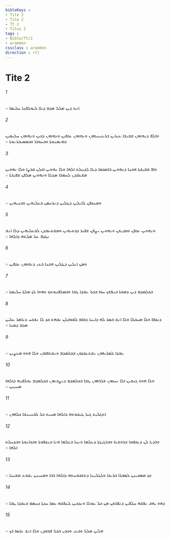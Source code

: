 ```yaml
---
bibleKeys : 
- Tite 2
- Tite 2
- Tt 2
- Titus 2
tags : 
- Bible/Tt/2
- araméen
cssclass : araméen
direction : rtl
---
```


# Tite 2

###### 1
ܐܢܬ ܕܝܢ ܡܠܠ ܡܕܡ ܕܝܐܐ ܠܝܘܠܦܢܐ ܚܠܝܡܐ ܀
###### 2
ܘܐܠܦ ܕܢܗܘܘܢ ܩܫܝܫܐ ܥܝܪܝܢ ܒܪܥܝܢܝܗܘܢ ܘܢܗܘܘܢ ܢܟܦܝܢ ܘܢܗܘܘܢ ܕܟܝܢ ܘܢܗܘܘܢ ܚܠܝܡܝܢ ܒܗܝܡܢܘܬܐ ܘܒܚܘܒܐ ܘܒܡܤܝܒܪܢܘܬܐ ܀
###### 3
ܘܐܦ ܩܫܝܫܬܐ ܗܟܢܐ ܕܢܗܘܝܢ ܒܐܤܟܡܐ ܕܝܐܐ ܠܕܚܠܬ ܐܠܗܐ ܘܠܐ ܢܗܘܝܢ ܐܟܠܢ ܩܪܨܐ ܘܠܐ ܢܗܘܝܢ ܡܫܥܒܕܢ ܠܚܡܪܐ ܤܓܝܐܐ ܘܢܗܘܝܢ ܡܠܦܢ ܫܦܝܪܬܐ ܀
###### 4
ܘܡܢܟܦܢ ܠܐܝܠܝܢ ܕܛܠܝܢ ܕܢܪܚܡܢ ܒܥܠܝܗܝܢ ܘܒܢܝܗܝܢ ܀
###### 5
ܘܢܗܘܝܢ ܢܟܦܢ ܘܩܕܝܫܢ ܘܢܗܘܝܢ ܝܨܦܢ ܫܦܝܪ ܕܒܬܝܗܝܢ ܘܡܫܬܥܒܕܢ ܠܒܥܠܝܗܝܢ ܕܠܐ ܐܢܫ ܢܓܕܦ ܥܠ ܡܠܬܗ ܕܐܠܗܐ ܀
###### 6
ܘܡܢ ܐܝܠܝܢ ܕܛܠܝܢ ܗܟܢܐ ܒܥܝ ܕܢܗܘܘܢ ܢܟܦܝܢ ܀
###### 7
ܒܟܠܡܕܡ ܕܝܢ ܕܡܘܬܐ ܒܢܦܫܟ ܚܘܐ ܒܟܠ ܥܒܕܐ ܛܒܐ ܘܒܡܠܦܢܘܬܟ ܬܗܘܐ ܠܟ ܡܠܬܐ ܚܠܝܡܬܐ ܀
###### 8
ܕܢܟܦܐ ܘܠܐ ܡܚܒܠܐ ܘܠܐ ܐܢܫ ܒܤܪ ܠܗ ܕܐܝܢܐ ܕܩܐܡ ܠܩܘܒܠܢ ܢܒܗܬ ܟܕ ܠܐ ܢܫܟܚ ܕܢܐܡܪ ܥܠܝܢ ܡܕܡ ܕܤܢܐ ܀
###### 9
ܥܒܕܐ ܠܡܪܝܗܘܢ ܢܫܬܥܒܕܘܢ ܒܟܠܡܕܡ ܘܢܫܬܦܪܘܢ ܘܠܐ ܗܘܘ ܡܥܨܝܢ ܀
###### 10
ܘܠܐ ܗܘܘ ܓܢܒܝܢ ܐܠܐ ܢܚܘܘܢ ܫܪܪܗܘܢ ܛܒܐ ܒܟܠܡܕܡ ܕܢܨܒܬܘܢ ܒܟܠܡܕܡ ܝܘܠܦܢܗ ܕܐܠܗܐ ܡܚܝܢܢ ܀
###### 11
ܐܬܓܠܝܬ ܓܝܪ ܛܝܒܘܬܗ ܕܐܠܗܐ ܡܚܝܬ ܟܠ ܠܒܢܝܢܫܐ ܟܠܗܘܢ ܀
###### 12
ܘܪܕܝܐ ܠܢ ܕܢܟܦܘܪ ܒܪܘܫܥܐ ܘܒܪܓܝܓܬܐ ܕܥܠܡܐ ܘܢܚܐ ܒܥܠܡܐ ܗܢܐ ܒܢܟܦܘܬܐ ܘܒܟܐܢܘܬܐ ܘܒܕܚܠܬ ܐܠܗܐ ܀
###### 13
ܟܕ ܡܤܟܝܢܢ ܠܤܒܪܐ ܒܪܝܟܐ ܘܠܓܠܝܢܐ ܕܬܫܒܘܚܬܗ ܕܐܠܗܐ ܪܒܐ ܘܡܚܝܢܢ ܝܫܘܥ ܡܫܝܚܐ ܀
###### 14
ܕܗܘ ܝܗܒ ܢܦܫܗ ܚܠܦܝܢ ܕܢܦܪܩܢ ܡܢ ܟܠ ܥܘܠܐ ܘܢܕܟܝܢ ܠܢܦܫܗ ܥܡܐ ܚܕܬܐ ܕܚܤܡ ܒܥܒܕܐ ܛܒܐ ܀
###### 15
ܗܠܝܢ ܡܠܠ ܘܒܥܝ ܘܟܘܢ ܒܟܠ ܦܘܩܕܢ ܘܠܐ ܐܢܫ ܢܒܤܐ ܒܟ ܀
